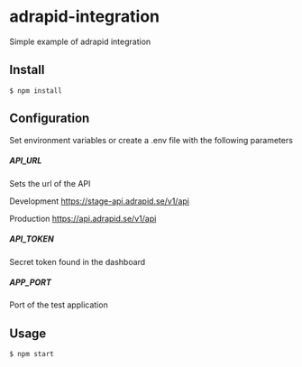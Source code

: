 # adrapid-integration
Simple example of adrapid integration

## Install
 `$ npm install`

## Configuration
Set environment variables or create a .env file with the following parameters

##### API_URL
Sets the url of the API

Development
https://stage-api.adrapid.se/v1/api

Production
https://api.adrapid.se/v1/api

##### API_TOKEN
Secret token found in the dashboard

##### APP_PORT
Port of the test application

## Usage
`$ npm start`
